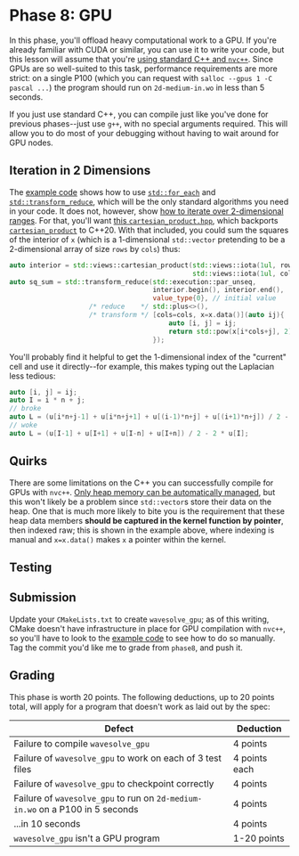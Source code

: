 ---
---

# Phase 8: GPU

In this phase, you'll offload heavy computational work to a GPU. If you're already familiar with CUDA or similar, you can use it to write your code, but this lesson will assume that you're [using standard C++ and `nvc++`](../readings/gpu-programming.md#compiling). Since GPUs are so well-suited to this task, performance requirements are more strict: on a single P100 (which you can request with `salloc --gpus 1 -C pascal ...`) the program should run on `2d-medium-in.wo` in less than 5 seconds.

If you just use standard C++, you can compile just like you've done for previous phases--just use `g++`, with no special arguments required. This will allow you to do most of your debugging without having to wait around for GPU nodes.



## Iteration in 2 Dimensions

The [example code](https://github.com/BYUHPC/sci-comp-course-example-cxx/blob/main/src/MountainRangeGPU.hpp) shows how to use [`std::for_each`](https://en.cppreference.com/w/cpp/algorithm/for_each) and [`std::transform_reduce`](https://en.cppreference.com/w/cpp/algorithm/transform_reduce), which will be the only standard algorithms you need in your code. It does not, however, show [how to iterate over 2-dimensional ranges](https://www.nvidia.com/en-us/on-demand/session/gtcspring23-DLIT51170/?ncid=em-even-124008-vt33). For that, you'll want [this `cartesian_product.hpp`](https://github.com/gonzalobg/cpp_hpc_tutorial/blob/master/include/cartesian_product.hpp), which backports [`cartesian_product`](https://en.cppreference.com/w/cpp/ranges/cartesian_product_view) to C++20. With that included, you could sum the squares of the interior of `x` (which is a 1-dimensional `std::vector` pretending to be a 2-dimensional array of size `rows` by `cols`) thus:

```c++
auto interior = std::views::cartesian_product(std::views::iota(1ul, rows-1),
                                              std::views::iota(1ul, cols-1));
auto sq_sum = std::transform_reduce(std::execution::par_unseq,
                                    interior.begin(), interior.end(),
                                    value_type{0}, // initial value
                    /* reduce    */ std::plus<>(),
                    /* transform */ [cols=cols, x=x.data()](auto ij){
                                        auto [i, j] = ij;
                                        return std::pow(x[i*cols+j], 2);
                                    });
```

You'll probably find it helpful to get the 1-dimensional index of the "current" cell and use it directly--for example, this makes typing out the Laplacian less tedious:

```c++
auto [i, j] = ij;
auto I = i * n + j;
// broke
auto L = (u[i*n+j-1] + u[i*n+j+1] + u[(i-1)*n+j] + u[(i+1)*n+j]) / 2 - 2 * u[i*n+j];
// woke
auto L = (u[I-1] + u[I+1] + u[I-n] + u[I+n]) / 2 - 2 * u[I];
```



## Quirks

There are some limitations on the C++ you can successfully compile for GPUs with `nvc++`. [Only heap memory can be automatically managed](https://developer.nvidia.com/blog/accelerating-standard-c-with-gpus-using-stdpar/), but this won't likely be a problem since `std::vector`s store their data on the heap. One that is much more likely to bite you is the requirement that these heap data members **should be captured in the kernel function by pointer**, then indexed raw; this is shown in the example above, where indexing is manual and `x=x.data()` makes `x` a pointer within the kernel.



## Testing




## Submission

Update your `CMakeLists.txt` to create `wavesolve_gpu`; as of this writing, CMake doesn't have infrastructure in place for GPU compilation with `nvc++`, so you'll have to look to the [example code](https://github.com/BYUHPC/sci-comp-course-example-cxx/blob/f5c8286e20d9aa49971dc7776d1c69c0286f80aa/CMakeLists.txt#L60) to see how to do so manually. Tag the commit you'd like me to grade from `phase8`, and push it.



## Grading

This phase is worth 20 points. The following deductions, up to 20 points total, will apply for a program that doesn't work as laid out by the spec:

| Defect | Deduction |
| --- | --- |
| Failure to compile `wavesolve_gpu` | 4 points |
| Failure of `wavesolve_gpu` to work on each of 3 test files | 4 points each |
| Failure of `wavesolve_gpu` to checkpoint correctly | 4 points |
| Failure of `wavesolve_gpu` to run on `2d-medium-in.wo` on a P100 in 5 seconds | 4 points |
| ...in 10 seconds | 4 points |
| `wavesolve_gpu` isn't a GPU program | 1-20 points |
